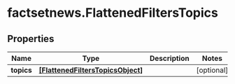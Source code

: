 # factsetnews.FlattenedFiltersTopics

## Properties

Name | Type | Description | Notes
------------ | ------------- | ------------- | -------------
**topics** | [**[FlattenedFiltersTopicsObject]**](FlattenedFiltersTopicsObject.md) |  | [optional] 


